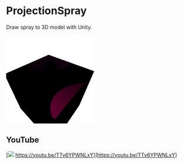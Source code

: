 # ProjectionSpray

Draw spray to 3D model with Unity.

![](Imgs/capture.gif)

## YouTube

[![](http://img.youtube.com/vi/TTv6YPWNLxY/maxresdefault.jpg) https://youtu.be/TTv6YPWNLxY](https://youtu.be/TTv6YPWNLxY)